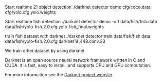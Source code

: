 
Start realtime 21 object detection
./darknet detector demo cfg/coco.data cfg/yolo.cfg yolo.weights


Start realtime fish detection 
./darknet detector demo -c 1 data/fish/fish.data data/fish/yolo-fish.2.0.cfg yolo-fish_final.weights

train fish dataset with darknet 
./darknet detector train data/fish/fish.data data/fish/yolo-fish.2.0.cfg darknet19_448.conv.23


























We train other dataset by using darknet

Darknet is an open source neural network framework written in C and CUDA. It is fast, easy to install, and supports CPU and GPU computation.

For more information see the [Darknet project website](http://pjreddie.com/darknet).

